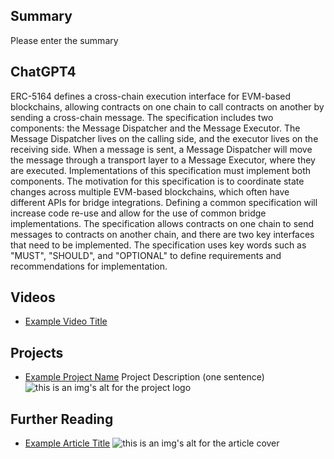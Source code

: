 ## Summary

Please enter the summary

## ChatGPT4

ERC-5164 defines a cross-chain execution interface for EVM-based blockchains, allowing contracts on one chain to call contracts on another by sending a cross-chain message. The specification includes two components: the Message Dispatcher and the Message Executor. The Message Dispatcher lives on the calling side, and the executor lives on the receiving side. When a message is sent, a Message Dispatcher will move the message through a transport layer to a Message Executor, where they are executed. Implementations of this specification must implement both components. The motivation for this specification is to coordinate state changes across multiple EVM-based blockchains, which often have different APIs for bridge integrations. Defining a common specification will increase code re-use and allow for the use of common bridge implementations. The specification allows contracts on one chain to send messages to contracts on another chain, and there are two key interfaces that need to be implemented. The specification uses key words such as "MUST", "SHOULD", and "OPTIONAL" to define requirements and recommendations for implementation.

## Videos

- [Example Video Title](https://www.youtube.com/watch?v=TDGq4aeevgY)

## Projects

- [Example Project Name](https://xxxx.xxx/xxxxx) Project Description (one sentence) ![this is an img's alt for the project logo](https://xxxx.xxx/project-logo.xxx)

## Further Reading

- [Example Article Title](https://xxxx.xxx/xxxxx) ![this is an img's alt for the article cover](https://xxxx.xxx/article-cover.xxx)

